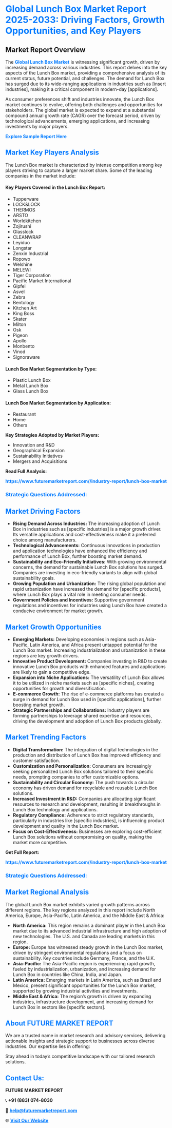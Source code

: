 <h1 style="color: #007BFF;">Global Lunch Box Market Report 2025-2033: Driving Factors, Growth Opportunities, and Key Players</h1>

<section id="overview">
<h2>Market Report Overview</h2>
<p>The <a href="https://www.futuremarketreport.com//industry-report/lunch-box-market" style="color: #007BFF; text-decoration: none;"><strong>Global Lunch Box Market</strong></a> is witnessing significant growth, driven by increasing demand across various industries. This report delves into the key aspects of the Lunch Box market, providing a comprehensive analysis of its current status, future potential, and challenges. The demand for Lunch Box has surged due to its wide-ranging applications in industries such as [insert industries], making it a critical component in modern-day [applications].</p>
<p>As consumer preferences shift and industries innovate, the Lunch Box market continues to evolve, offering both challenges and opportunities for stakeholders. The global market is expected to expand at a substantial compound annual growth rate (CAGR) over the forecast period, driven by technological advancements, emerging applications, and increasing investments by major players.</p>
</section>

<section id="overview">
<p><a href="https://www.futuremarketreport.com//request-sample/reportId=58540" style="color: #007BFF; text-decoration: none;"><strong>Explore Sample Report Here</strong></a></p>
</section>

<section id="key-players">
<h2 style="color: #007BFF;">Market Key Players Analysis</h2>
<p>The Lunch Box market is characterized by intense competition among key players striving to capture a larger market share. Some of the leading companies in the market include:</p>
<h4>Key Players Covered in the Lunch Box Report:</h4>
<ul><li>Tupperware</li><li>LOCK&amp;LOCK</li><li>THERMOS</li><li>ARSTO</li><li>Worldkitchen</li><li>Zojirushi</li><li>Glasslock</li><li>CLEANWRAP</li><li>Leyiduo</li><li>Longstar</li><li>Zenxin Industrial</li><li>Ropowo</li><li>Welshine</li><li>MELEWI</li><li>Tiger Corporation</li><li>Pacific Market International</li><li>Gipfel</li><li>Asvel</li><li>Zebra</li><li>Bentology</li><li>Kitchen Art</li><li>King Boss</li><li>Skater</li><li>Milton</li><li>Osk</li><li>Pigeon</li><li>Apollo</li><li>Monbento</li><li>Vinod</li><li>Signoraware</li></ul>
<h4>Lunch Box Market Segmentation by Type:</h4>
<ul><li>Plastic Lunch Box</li><li>Metal Lunch Box</li><li>Glass Lunch Box</li></ul>

<h4>Lunch Box Market Segmentation by Application:</h4>
<ul><li>Restaurant</li><li>Home</li><li>Others</li></ul>
<p><strong>Key Strategies Adopted by Market Players:</strong></p>
<ul>
<li>Innovation and R&D</li>
<li>Geographical Expansion</li>
<li>Sustainability Initiatives</li>
<li>Mergers and Acquisitions</li>
</ul>
</section>

<section>
<p><strong>Read Full Analysis: </strong></p><a href="https://www.futuremarketreport.com//industry-report/lunch-box-market" style="color: #007BFF; text-decoration: none;"><strong>https://www.futuremarketreport.com//industry-report/lunch-box-market</strong></a>
<h3 style="color: #007BFF;">Strategic Questions Addressed:</h3>
</section>

<section id="driving-factors">
<h2 style="color: #007BFF;">Market Driving Factors</h2>
<ul>
<li><strong>Rising Demand Across Industries:</strong> The increasing adoption of Lunch Box in industries such as [specific industries] is a major growth driver. Its versatile applications and cost-effectiveness make it a preferred choice among manufacturers.</li>
<li><strong>Technological Advancements:</strong> Continuous innovations in production and application technologies have enhanced the efficiency and performance of Lunch Box, further boosting market demand.</li>
<li><strong>Sustainability and Eco-Friendly Initiatives:</strong> With growing environmental concerns, the demand for sustainable Lunch Box solutions has surged. Companies are investing in eco-friendly variants to align with global sustainability goals.</li>
<li><strong>Growing Population and Urbanization:</strong> The rising global population and rapid urbanization have increased the demand for [specific products], where Lunch Box plays a vital role in meeting consumer needs.</li>
<li><strong>Government Policies and Incentives:</strong> Supportive government regulations and incentives for industries using Lunch Box have created a conducive environment for market growth.</li>
</ul>
</section>

<section id="growth-opportunities">
<h2 style="color: #007BFF;">Market Growth Opportunities</h2>
<ul>
<li><strong>Emerging Markets:</strong> Developing economies in regions such as Asia-Pacific, Latin America, and Africa present untapped potential for the Lunch Box market. Increasing industrialization and urbanization in these regions are key growth drivers.</li>
<li><strong>Innovative Product Development:</strong> Companies investing in R&D to create innovative Lunch Box products with enhanced features and applications are likely to gain a competitive edge.</li>
<li><strong>Expansion into Niche Applications:</strong> The versatility of Lunch Box allows it to be utilized in niche markets such as [specific niches], creating opportunities for growth and diversification.</li>
<li><strong>E-commerce Growth:</strong> The rise of e-commerce platforms has created a surge in demand for Lunch Box used in [specific applications], further boosting market growth.</li>
<li><strong>Strategic Partnerships and Collaborations:</strong> Industry players are forming partnerships to leverage shared expertise and resources, driving the development and adoption of Lunch Box products globally.</li>
</ul>
</section>

<section id="trending-factors">
<h2 style="color: #007BFF;">Market Trending Factors</h2>
<ul>
<li><strong>Digital Transformation:</strong> The integration of digital technologies in the production and distribution of Lunch Box has improved efficiency and customer satisfaction.</li>
<li><strong>Customization and Personalization:</strong> Consumers are increasingly seeking personalized Lunch Box solutions tailored to their specific needs, prompting companies to offer customizable options.</li>
<li><strong>Sustainability and Circular Economy:</strong> The push towards a circular economy has driven demand for recyclable and reusable Lunch Box solutions.</li>
<li><strong>Increased Investment in R&D:</strong> Companies are allocating significant resources to research and development, resulting in breakthroughs in Lunch Box technology and applications.</li>
<li><strong>Regulatory Compliance:</strong> Adherence to strict regulatory standards, particularly in industries like [specific industries], is influencing product development and quality in the Lunch Box market.</li>
<li><strong>Focus on Cost-Effectiveness:</strong> Businesses are exploring cost-efficient Lunch Box solutions without compromising on quality, making the market more competitive.</li>
</ul>
</section>

<section>
<p><strong>Get Full Report: </strong></p><a href="https://www.futuremarketreport.com//industry-report/lunch-box-market" style="color: #007BFF; text-decoration: none;"><strong>https://www.futuremarketreport.com//industry-report/lunch-box-market</strong></a>
<h3 style="color: #007BFF;">Strategic Questions Addressed:</h3>
</section>


<section id="regional-analysis">
<h2 style="color: #007BFF;">Market Regional Analysis</h2>
<p>The global Lunch Box market exhibits varied growth patterns across different regions. The key regions analyzed in this report include North America, Europe, Asia-Pacific, Latin America, and the Middle East & Africa:</p>
<ul>
<li><strong>North America:</strong> This region remains a dominant player in the Lunch Box market due to its advanced industrial infrastructure and high adoption of new technologies. The U.S. and Canada are leading markets in this region.</li>
<li><strong>Europe:</strong> Europe has witnessed steady growth in the Lunch Box market, driven by stringent environmental regulations and a focus on sustainability. Key countries include Germany, France, and the U.K.</li>
<li><strong>Asia-Pacific:</strong> The Asia-Pacific region is experiencing rapid growth, fueled by industrialization, urbanization, and increasing demand for Lunch Box in countries like China, India, and Japan.</li>
<li><strong>Latin America:</strong> Emerging markets in Latin America, such as Brazil and Mexico, present significant opportunities for the Lunch Box market, supported by growing industrial activities and investments.</li>
<li><strong>Middle East & Africa:</strong> The region’s growth is driven by expanding industries, infrastructure development, and increasing demand for Lunch Box in sectors like [specific sectors].</li>
</ul>
</section>

<footer>
<h2 style="color: #007BFF;">About FUTURE MARKET REPORT</h2>
<p>We are a trusted name in market research and advisory services, delivering actionable insights and strategic support to businesses across diverse industries. Our expertise lies in offering:</p>

<p>Stay ahead in today’s competitive landscape with our tailored research solutions.</p>

<h2 style="color: #007BFF;">Contact Us:</h2>
<p><strong>FUTURE MARKET REPORT</strong></p>
<p>📞 <strong>+91 (883) 074-8030</strong></p>
<p>📧 <strong><a href="mailto:help@futuremarketreport.com" style="color: #007BFF;">help@futuremarketreport.com</a></strong></p>
<p>🌐 <strong><a href="https://www.futuremarketreport.com/" style="color: #007BFF;">Visit Our Website</a></strong></p>
</footer>